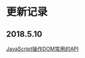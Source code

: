 # 更新记录

## 2018.5.10 

[JavaScript操作DOM常用的API](https://github.com/YyzclYang/blog/blob/master/Backup/JavaScript%E6%93%8D%E4%BD%9CDOM%E5%B8%B8%E7%94%A8%E7%9A%84API.md)

